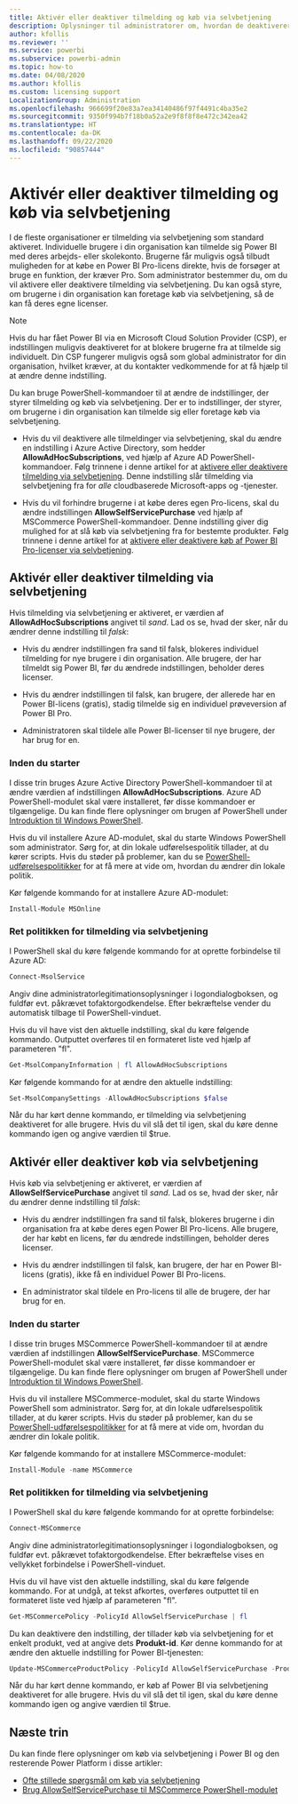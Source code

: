 ```yaml
---
title: Aktivér eller deaktiver tilmelding og køb via selvbetjening
description: Oplysninger til administratorer om, hvordan de deaktiverer muligheden for, at brugerne tilmelder sig Power BI-tjenesten eller opgraderer en licens.
author: kfollis
ms.reviewer: ''
ms.service: powerbi
ms.subservice: powerbi-admin
ms.topic: how-to
ms.date: 04/08/2020
ms.author: kfollis
ms.custom: licensing support
LocalizationGroup: Administration
ms.openlocfilehash: 966699f20e83a7ea34140486f97f4491c4ba35e2
ms.sourcegitcommit: 9350f994b7f18b0a52a2e9f8f8f8e472c342ea42
ms.translationtype: HT
ms.contentlocale: da-DK
ms.lasthandoff: 09/22/2020
ms.locfileid: "90857444"
---
```

# <a name="enable-or-disable-self-service-sign-up-and-purchasing"></a>Aktivér eller deaktiver tilmelding og køb via selvbetjening

I de fleste organisationer er tilmelding via selvbetjening som standard aktiveret. Individuelle brugere i din organisation kan tilmelde sig Power BI med deres arbejds- eller skolekonto. Brugerne får muligvis også tilbudt muligheden for at købe en Power BI Pro-licens direkte, hvis de forsøger at bruge en funktion, der kræver Pro. Som administrator bestemmer du, om du vil aktivere eller deaktivere tilmelding via selvbetjening. Du kan også styre, om brugerne i din organisation kan foretage køb via selvbetjening, så de kan få deres egne licenser.

> [!NOTE]
>Hvis du har fået Power BI via en Microsoft Cloud Solution Provider (CSP), er indstillingen muligvis deaktiveret for at blokere brugerne fra at tilmelde sig individuelt. Din CSP fungerer muligvis også som global administrator for din organisation, hvilket kræver, at du kontakter vedkommende for at få hjælp til at ændre denne indstilling.
>
>

Du kan bruge PowerShell-kommandoer til at ændre de indstillinger, der styrer tilmelding og køb via selvbetjening. Der er to indstillinger, der styrer, om brugerne i din organisation kan tilmelde sig eller foretage køb via selvbetjening.

- Hvis du vil deaktivere alle tilmeldinger via selvbetjening, skal du ændre en indstilling i Azure Active Directory, som hedder **AllowAdHocSubscriptions**, ved hjælp af Azure AD PowerShell-kommandoer. Følg trinnene i denne artikel for at [aktivere eller deaktivere tilmelding via selvbetjening](#enable-or-disable-self-service-signup). Denne indstilling slår tilmelding via selvbetjening fra for *alle* cloudbaserede Microsoft-apps og -tjenester.

- Hvis du vil forhindre brugerne i at købe deres egen Pro-licens, skal du ændre indstillingen **AllowSelfServicePurchase** ved hjælp af MSCommerce PowerShell-kommandoer. Denne indstilling giver dig mulighed for at slå køb via selvbetjening fra for bestemte produkter. Følg trinnene i denne artikel for at [aktivere eller deaktivere køb af Power BI Pro-licenser via selvbetjening](#enable-or-disable-self-service-purchase).

## <a name="enable-or-disable-self-service-signup"></a>Aktivér eller deaktiver tilmelding via selvbetjening

Hvis tilmelding via selvbetjening er aktiveret, er værdien af **AllowAdHocSubscriptions** angivet til *sand*. Lad os se, hvad der sker, når du ændrer denne indstilling til *falsk*:

- Hvis du ændrer indstillingen fra sand til falsk, blokeres individuel tilmelding for nye brugere i din organisation. Alle brugere, der har tilmeldt sig Power BI, før du ændrede indstillingen, beholder deres licenser.

- Hvis du ændrer indstillingen til falsk, kan brugere, der allerede har en Power BI-licens (gratis), stadig tilmelde sig en individuel prøveversion af Power BI Pro.

- Administratoren skal tildele alle Power BI-licenser til nye brugere, der har brug for en.

### <a name="before-you-begin"></a>Inden du starter

I disse trin bruges Azure Active Directory PowerShell-kommandoer til at ændre værdien af indstillingen **AllowAdHocSubscriptions**. Azure AD PowerShell-modulet skal være installeret, før disse kommandoer er tilgængelige. Du kan finde flere oplysninger om brugen af PowerShell under [Introduktion til Windows PowerShell](/powershell/scripting/getting-started/getting-started-with-windows-powershell?view=powershell-7).

Hvis du vil installere Azure AD-modulet, skal du starte Windows PowerShell som administrator. Sørg for, at din lokale udførelsespolitik tillader, at du kører scripts. Hvis du støder på problemer, kan du se [PowerShell-udførelsespolitikker](/powershell/module/microsoft.powershell.core/about/about_execution_policies?view=powershell-7#powershell-execution-policies) for at få mere at vide om, hvordan du ændrer din lokale politik.

Kør følgende kommando for at installere Azure AD-modulet:

```powershell
Install-Module MSOnline
```

### <a name="change-the-self-service-signup-policy"></a>Ret politikken for tilmelding via selvbetjening

I PowerShell skal du køre følgende kommando for at oprette forbindelse til Azure AD:

```powershell
Connect-MsolService
```

Angiv dine administratorlegitimationsoplysninger i logondialogboksen, og fuldfør evt. påkrævet tofaktorgodkendelse. Efter bekræftelse vender du automatisk tilbage til PowerShell-vinduet.

Hvis du vil have vist den aktuelle indstilling, skal du køre følgende kommando. Outputtet overføres til en formateret liste ved hjælp af parameteren "fl".

```powershell
Get-MsolCompanyInformation | fl AllowAdHocSubscriptions
```

Kør følgende kommando for at ændre den aktuelle indstilling:

```powershell
Set-MsolCompanySettings -AllowAdHocSubscriptions $false
```

Når du har kørt denne kommando, er tilmelding via selvbetjening deaktiveret for alle brugere. Hvis du vil slå det til igen, skal du køre denne kommando igen og angive værdien til $true.

## <a name="enable-or-disable-self-service-purchase"></a>Aktivér eller deaktiver køb via selvbetjening

Hvis køb via selvbetjening er aktiveret, er værdien af **AllowSelfServicePurchase** angivet til *sand*. Lad os se, hvad der sker, når du ændrer denne indstilling til *falsk*:

- Hvis du ændrer indstillingen fra sand til falsk, blokeres brugerne i din organisation fra at købe deres egen Power BI Pro-licens. Alle brugere, der har købt en licens, før du ændrede indstillingen, beholder deres licenser.

- Hvis du ændrer indstillingen til falsk, kan brugere, der har en Power BI-licens (gratis), ikke få en individuel Power BI Pro-licens. 

- En administrator skal tildele en Pro-licens til alle de brugere, der har brug for en.

### <a name="before-you-begin"></a>Inden du starter

I disse trin bruges MSCommerce PowerShell-kommandoer til at ændre værdien af indstillingen **AllowSelfServicePurchase**. MSCommerce PowerShell-modulet skal være installeret, før disse kommandoer er tilgængelige. Du kan finde flere oplysninger om brugen af PowerShell under [Introduktion til Windows PowerShell](/powershell/scripting/getting-started/getting-started-with-windows-powershell?view=powershell-7).

Hvis du vil installere MSCommerce-modulet, skal du starte Windows PowerShell som administrator. Sørg for, at din lokale udførelsespolitik tillader, at du kører scripts. Hvis du støder på problemer, kan du se [PowerShell-udførelsespolitikker](/powershell/module/microsoft.powershell.core/about/about_execution_policies?view=powershell-7#powershell-execution-policies) for at få mere at vide om, hvordan du ændrer din lokale politik.

Kør følgende kommando for at installere MSCommerce-modulet:

```powershell
Install-Module -name MSCommerce
```

### <a name="change-the-self-service-signup-policy"></a>Ret politikken for tilmelding via selvbetjening

I PowerShell skal du køre følgende kommando for at oprette forbindelse:

```powershell
Connect-MSCommerce
```

Angiv dine administratorlegitimationsoplysninger i logondialogboksen, og fuldfør evt. påkrævet tofaktorgodkendelse. Efter bekræftelse vises en vellykket forbindelse i PowerShell-vinduet.

Hvis du vil have vist den aktuelle indstilling, skal du køre følgende kommando. For at undgå, at tekst afkortes, overføres outputtet til en formateret liste ved hjælp af parameteren "fl".

```powershell
Get-MSCommercePolicy -PolicyId AllowSelfServicePurchase | fl
```

Du kan deaktivere den indstilling, der tillader køb via selvbetjening for et enkelt produkt, ved at angive dets **Produkt-id**. Kør denne kommando for at ændre den aktuelle indstilling for Power BI-tjenesten:

```powershell
Update-MSCommerceProductPolicy -PolicyId AllowSelfServicePurchase -ProductId CFQ7TTC0L3PB -Enabled $False
```

Når du har kørt denne kommando, er køb af Power BI via selvbetjening deaktiveret for alle brugere. Hvis du vil slå det til igen, skal du køre denne kommando igen og angive værdien til $true.

## <a name="next-steps"></a>Næste trin

Du kan finde flere oplysninger om køb via selvbetjening i Power BI og den resterende Power Platform i disse artikler:

- [Ofte stillede spørgsmål om køb via selvbetjening](/microsoft-365/commerce/subscriptions/self-service-purchase-faq?view=o365-worldwide#admin-capabilities)
- [Brug AllowSelfServicePurchase til MSCommerce PowerShell-modulet](/microsoft-365/commerce/subscriptions/allowselfservicepurchase-powershell?view=o365-worldwide)